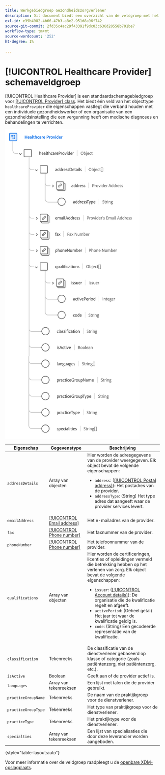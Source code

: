```yaml
---
title: Werkgebiedgroep Gezondheidszorgverlener
description: Dit document biedt een overzicht van de veldgroep met het schema van de zorgleverancier.
exl-id: e39b4082-4b66-47b3-a8e2-951d8a96f742
source-git-commit: 2fd35c4ac29f43391f9dc03c636d20558b701be7
workflow-type: tm+mt
source-wordcount: '252'
ht-degree: 1%

---
```


# [!UICONTROL Healthcare Provider] schemaveldgroep

[!UICONTROL Healthcare Provider] is een standaardschemagebiedgroep voor [[!UICONTROL Provider] class](../../classes/provider.md). Het biedt één veld van het objecttype `healthcareProvider` die eigenschappen vastlegt die verband houden met een individuele gezondheidswerker of een organisatie van een gezondheidsinstelling die een vergunning heeft om medische diagnoses en behandelingen te verrichten.

![](../../images/field-groups/healthcare-provider.png)

| Eigenschap | Gegevenstype | Beschrijving |
| --- | --- | --- |
| `addressDetails` | Array van objecten | Hier worden de adresgegevens van de provider weergegeven. Elk object bevat de volgende eigenschappen: <ul><li>`address`: ([[!UICONTROL Postal address]](../../data-types/postal-address.md)): Het postadres van de provider.</li><li>`addressType`: (String) Het type adres dat aangeeft waar de provider services levert.</li></ul> |
| `emailAddress` | [[!UICONTROL Email address]](../../data-types/email-address.md) | Het e-mailadres van de provider. |
| `fax` | [[!UICONTROL Phone number]](../../data-types/phone-number.md) | Het faxnummer van de provider. |
| `phoneNumber` | [[!UICONTROL Phone number]](../../data-types/phone-number.md) | Het telefoonnummer van de provider. |
| `qualifications` | Array van objecten | Hier worden de certificeringen, licenties of opleidingen vermeld die betrekking hebben op het verlenen van zorg. Elk object bevat de volgende eigenschappen: <ul><li>`issuer`: ([[!UICONTROL Account details]](../../data-types/account-details.md)): De organisatie die de kwalificatie regelt en afgeeft.</li><li>`activePeriod`: (Geheel getal) Het jaar tot waar de kwalificatie geldig is.</li><li>`code`: (String) Een gecodeerde representatie van de kwalificatie.</li></ul> |
| `classification` | Tekenreeks | De classificatie van de dienstverlener gebaseerd op klasse of categorie (zoals patiëntenzorg, niet patiëntenzorg, etc.). |
| `isActive` | Boolean | Geeft aan of de provider actief is. |
| `languages` | Array van tekenreeksen | Een lijst met talen die de provider gebruikt. |
| `practiceGroupName` | Tekenreeks | De naam van de praktijkgroep voor de dienstverlener. |
| `practiceGroupType` | Tekenreeks | Het type van praktijkgroep voor de dienstverlener. |
| `practiceType` | Tekenreeks | Het praktijktype voor de dienstverlener. |
| `specialties` | Array van tekenreeksen | Een lijst van specialisaties die door deze leverancier worden aangeboden. |

{style="table-layout:auto"}

Voor meer informatie over de veldgroep raadpleegt u de [openbare XDM-opslagplaats](https://github.com/adobe/xdm/blob/master/components/fieldgroups/provider/healthcare-provider-details.schema.json).

